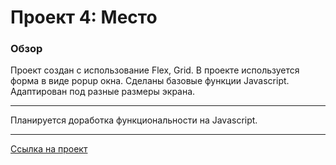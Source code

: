 # Проект 4: Место

### Обзор

Проект создан с использование Flex, Grid. В проекте используется форма в виде popup окна. Сделаны базовые функции Javascript. Адаптирован под разные размеры экрана. 

---

Планируется доработка функциональности на Javascript.

---

[Ссылка на проект](https://alekseyvor.github.io/mesto/)
